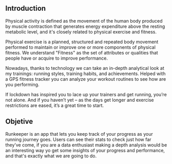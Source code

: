 ## Introduction
Physical activity is defined as the movement of the human body produced by muscle contraction that generates energy expenditure above the resting metabolic level, and it's closely related to physical exercise and fitness.

Physical exercise is a planned, structured and repeated body movement performed to maintain or improve one or more components of physical fitness. We understand "Fitness" as the set of attributes or qualities that people have or acquire to improve performance.

Nowadays, thanks to technology we can take an in-depth analytical look at my trainings: running styles, training habits, and achievements. Helped with a GPS fitness tracker you can analyze your workout routines to see how are you performing.

If lockdown has inspired you to lace up your trainers and get running, you’re not alone. And if you haven’t yet – as the days get longer and exercise restrictions are eased, it’s a great time to start.

## Objetive

Runkeeper is an app that lets you keep track of your progress as your running journey goes. Users can see their stats to check just how far they’ve come, if you are a data enthusiast making a depth analysis would be an interesting way yo get some insights of your progress and performance, and that's exactly what we are going to do.
